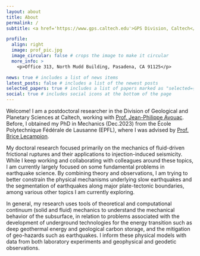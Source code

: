 ```yaml
---
layout: about
title: About
permalink: /
subtitle: <a href='https://www.gps.caltech.edu'>GPS Division, Caltech</a>. saez@caltech.edu

profile:
  align: right
  image: prof_pic.jpg
  image_circular: false # crops the image to make it circular
  more_info: >
    <p>Office 313, North Mudd Building, Pasadena, CA 91125</p>

news: true # includes a list of news items
latest_posts: false # includes a list of the newest posts
selected_papers: true # includes a list of papers marked as "selected={true}"
social: true # includes social icons at the bottom of the page
---
```


Welcome! I am a postdoctoral researcher in the Division of Geological and Planetary Sciences at Caltech, working with <a href='https://www.gps.caltech.edu/people/jean-philippe-avouac'>Prof. Jean-Philippe Avouac</a>. Before, I obtained my PhD in Mechanics (Dec.2023) from the École Polytechnique Fédérale de Lausanne (EPFL), where I was advised by <a href='https://www.epfl.ch/labs/gel/'>Prof. Brice Lecampion</a>.

My doctoral research focused primarily on the mechanics of fluid-driven frictional ruptures and their applications to injection-induced seismicity. While I keep working and collaborating with colleagues around these topics, I am currently largely focused on some fundamental problems in earthquake science. By combining theory and observations, I am trying to better constrain the physical mechanisms underlying slow earthquakes and the segmentation of earthquakes along major plate-tectonic boundaries, among various other topics I am currently exploring.

In general, my research uses tools of theoretical and computational continuum (solid and fluid) mechanics to understand the mechanical behavior of the subsurface, in relation to problems associated with the development of underground technologies for the energy transition such as deep geothermal energy and geological carbon storage, and the mitigation of geo-hazards such as earthquakes. I inform these physical models with data from both laboratory experiments and geophysical and geodetic observations.
